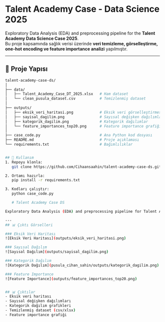 # Talent Academy Case - Data Science 2025  

Exploratory Data Analysis (EDA) and preprocessing pipeline for the **Talent Academy Data Science Case 2025**.  
Bu proje kapsamında sağlık verisi üzerinde **veri temizleme, görselleştirme, one-hot encoding ve feature importance analizi** yapılmıştır.  

---

## 📂 Proje Yapısı  

```bash
talent-academy-case-ds/
│
├── data/
│   ├── Talent_Academy_Case_DT_2025.xlsx   # Ham dataset
│   └── clean_pusula_dataset.csv           # Temizlenmiş dataset
│
├── outputs/
│   ├── eksik_veri_haritasi.png            # Eksik veri görselleştirmesi
│   ├── sayisal_dagilim.png                # Sayısal değişken dağılımları
│   ├── kategorik_dagilim.png              # Kategorik dağılımlar
│   └── feature_importances_top20.png      # Feature importance grafiği
│
├── case_code.py                           # Ana Python kod dosyası
├── README.md                              # Proje açıklaması
└── requirements.txt                       # Bağımlılıklar


## 🚀 Kullanım  
1. Repoyu klonla:  
   git clone https://github.com/Cihaansaahin/talent-academy-case-ds.git  

2. Ortamı hazırla:  
   pip install -r requirements.txt  

3. Kodları çalıştır:  
   python case_code.py  

   # Talent Academy Case DS

Exploratory Data Analysis (EDA) and preprocessing pipeline for Talent Academy Data Science Case 2025.

---
## 📊 Çıktı Görselleri

### Eksik Veri Haritası
![Eksik Veri Haritası](outputs/eksik_veri_haritasi.png)

### Sayısal Dağılım
![Sayısal Dağılım](outputs/sayisal_dagilim.png)

### Kategorik Dağılım
![Kategorik Dağılım](pusula_cihan_sahin/outputs/kategorik_dagilim.png)

### Feature Importance
![Feature Importance](outputs/feature_importances_top20.png)  


## 📊 Çıktılar  
- Eksik veri haritası  
- Sayısal değişken dağılımları  
- Kategorik dağılım grafikleri  
- Temizlenmiş dataset (csv/xlsx)  
- Feature importance grafiği  